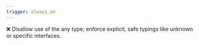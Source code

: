 ```yaml
---
trigger: always_on
---
```


❌ Disallow use of the any type; enforce explicit, safe typings like unknown or specific interfaces.